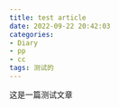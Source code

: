 ```yaml
---
title: test article
date: 2022-09-22 20:42:03
categories:
- Diary
- pp
- cc
tags: 测试的
---
```


这是一篇测试文章




